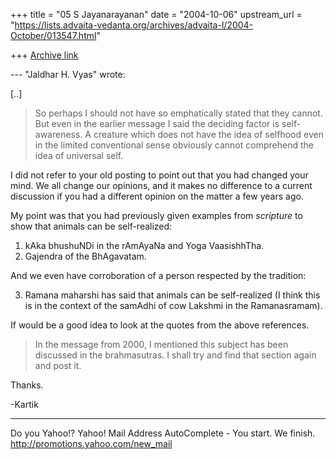 +++
title = "05 S Jayanarayanan"
date = "2004-10-06"
upstream_url = "https://lists.advaita-vedanta.org/archives/advaita-l/2004-October/013547.html"

+++
[Archive link](https://lists.advaita-vedanta.org/archives/advaita-l/2004-October/013547.html)

--- "Jaldhar H. Vyas" <jaldhar at braincells.com> wrote:

[..]

> So perhaps I should not have so emphatically stated that they cannot.
>  But
> even in the earlier message I said the deciding factor is
> self-awareness.
> A creature which does not have the idea of selfhood even in the
> limited
> conventional sense obviously cannot comprehend the idea of universal
> self.
> 

I did not refer to your old posting to point out that you had changed
your mind. We all change our opinions, and it makes no difference to a
current discussion if you had a different opinion on the matter a few
years ago. 

My point was that you had previously given examples from *scripture* to
show that animals can be self-realized:

1) kAka bhushuNDi in the rAmAyaNa and Yoga VaasishhTha.
2) Gajendra of the BhAgavatam.

And we even have corroboration of a person respected by the tradition:

3) Ramana maharshi has said that animals can be self-realized (I think
this is in the context of the samAdhi of cow Lakshmi in the
Ramanasramam).

If would be a good idea to look at the quotes from the above
references.

> In the message from 2000, I mentioned this subject has been discussed
> in
> the brahmasutras.  I shall try and find that section again and post
> it.
> 

Thanks.

-Kartik



__________________________________
Do you Yahoo!?
Yahoo! Mail Address AutoComplete - You start. We finish.
http://promotions.yahoo.com/new_mail 

